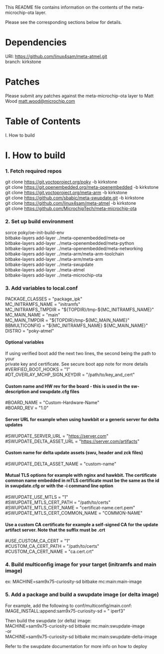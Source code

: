 This README file contains information on the contents of the meta-microchip-ota layer.

Please see the corresponding sections below for details.

Dependencies
============

  URI: https://github.com/linux4sam/meta-atmel.git \
  branch: kirkstone

Patches
=======

Please submit any patches against the meta-microchip-ota layer to Matt Wood <matt.wood@microchip.com>

Table of Contents
=================

  I. How to build


I. How to build
=================================================

### 1. Fetch required repos
   git clone https://git.yoctoproject.org/poky -b kirkstone \
   git clone https://git.openembedded.org/meta-openembedded -b kirkstone \
   git clone https://git.yoctoproject.org/meta-arm -b kirkstone \
   git clone https://github.com/sbabic/meta-swupdate.git -b kirkstone \
   git clone https://github.com/linux4sam/meta-atmel -b kirkstone \
   git clone https://github.com/MicrochipTech/meta-microchip-ota

### 2. Set up build environment
   sorce poky/oe-init-build-env \
   bitbake-layers add-layer ../meta-openembedded/meta-oe \
   bitbake-layers add-layer ../meta-openembedded/meta-python \
   bitbake-layers add-layer ../meta-openembedded/meta-networking \
   bitbake-layers add-layer ../meta-arm/meta-arm-toolchain \
   bitbake-layers add-layer ../meta-arm/meta-arm \
   bitbake-layers add-layer ../meta-swupdate \
   bitbake-layers add-layer ../meta-atmel \
   bitbake-layers add-layer ../meta-microchip-ota

### 3. Add variables to local.conf
   PACKAGE_CLASSES = "package_ipk" \
   MC_INITRAMFS_NAME = "initramfs" \
   MC_INITRAMFS_TMPDIR = "\${TOPDIR}/tmp-\${MC_INITRAMFS_NAME}" \
   MC_MAIN_NAME = "main" \
   MC_MAIN_TMPDIR = "\${TOPDIR}/tmp-${MC_MAIN_NAME}" \
   BBMULTICONFIG = "\${MC_INITRAMFS_NAME} ${MC_MAIN_NAME}" \
   DISTRO = "poky-atmel"

   #### Optional variables

   If using verified boot add the next two lines, the second being the path to your \
   private key and certificate.  See secure boot app note for more details \
   #VERIFIED_BOOT_HOOKS = "1" \
   #DT_OVERLAY_MCHP_SIGN_KEYDIR = "/path/to/key_and_cert"

   #### Custom name and HW rev for the board - this is used in the sw-description and swupdate.cfg files
   #BOARD_NAME = "Custom-Hardware-Name" \
   #BOARD_REV = "1.0"

   #### Server URL for example when using hawkbit or a generic server for delta updates
   #SWUPDATE_SERVER_URL = "https://server.com" \
   #SWUPDATE_DELTA_ASSET_URL = "https://server.com/artifacts"

   #### Custom name for delta update assets (swu, header and zck files)
   #SWUPDATE_DELTA_ASSET_NAME = "custom-name"

   #### Mutual TLS options for example with nginx and hawkbit.  The certificate common name embedded in mTLS certificate must be the same as the id in swupdate.cfg or with the -i command line option
   #SWUPDATE_USE_MTLS = "1" \
   #SWUPDATE_MTLS_CERT_PATH = "/path/to/certs" \
   #SWUPDATE_MTLS_CERT_NAME = "certificat-name.cert.pem" \
   #SWUPDATE_MTLS_CERT_COMMON_NAME = "COMMON-NAME"

   #### Use a custom CA certificate for example a self-signed CA for the update artifact server.  Note that the suffix must be .crt
   #USE_CUSTOM_CA_CERT = "1" \
   #CUSTOM_CA_CERT_PATH = "/path/to/certs" \
   #CUSTOM_CA_CERT_NAME = "ca.cert.crt"

### 4. Build multiconfig image for your target (initramfs and main image)
   ex: MACHINE=sam9x75-curiosity-sd bitbake mc:main:main-image

### 5. Add a package and build a swupdate image (or delta image)
   For example, add the following to conf/multiconfig/main.conf: \
   IMAGE_INSTALL:append:sam9x75-curiosity-sd = " iperf3" 

   Then build the swupdate (or delta) image: \
   MACHINE=sam9x75-curiosity-sd bitbake mc:main:swupdate-image \
   -or \
   MACHINE=sam9x75-curiosity-sd bitbake mc:main:swupdate-delta-image

   Refer to the swupdate documentation for more info on how to deploy